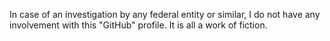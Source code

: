 In case of an investigation by any federal entity or similar, I do not have any involvement with this "GitHub" profile. It is all a work of fiction.
